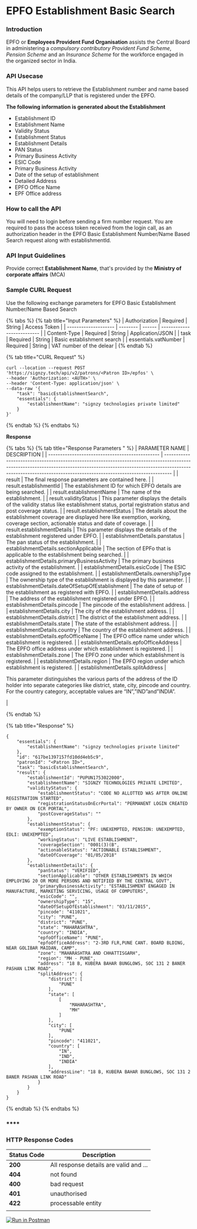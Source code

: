 # EPFO Establishment Basic Search



### Introduction

EPFO or **Employees Provident Fund Organisation** assists the Central Board in administering a _compulsory contributory Provident Fund Scheme_, _Pension Scheme_ and an _Insurance Scheme_ for the workforce engaged in the organized sector in India.

### API Usecase

This API helps users to retrieve the Establishment number and name based details of the company/LLP that is registered under the EPFO.

**The following information is generated about the Establishment**

* Establishment ID
* Establishment Name
* Validity Status
* Establishment Status
* Establishment Details
* PAN Status
* Primary Business Activity
* ESIC Code
* Primary Business Activity
* Date of the setup of establishment
* Detailed Address
* EPFO Office Name
* EPF Office address&#x20;



### How to call the API

You will need to login before sending a firm number request. You are required to pass the access token received from the login call, as an authorization header in the EPFO Basic Establishment Number/Name Based Search request along with establishmentId.



### API Input Guidelines

Provide correct **Establishment Name**, that's provided by the **Ministry of corporate affairs** (MCA)



### Sample CURL Request

Use the following exchange parameters for EPFO Basic Establishment Number/Name Based Search

{% tabs %}
{% tab title="Input Parameters" %}
| Authorization        | Required | String | Access Token               |
| -------------------- | -------- | ------ | -------------------------- |
| Content-Type         | Required | String | Application/JSON           |
| task                 | Required | String | Basic establishment search |
| essentials.vatNumber | Required | String | VAT number of the delear   |
{% endtab %}

{% tab title="CURL Request" %}
```
curl --location --request POST 'https://signzy.tech/api/v2/patrons/<Patron ID>/epfos' \
--header 'Authorization: <AUTH>' \
--header 'Content-Type: application/json' \
--data-raw '{
    "task": "basicEstablishmentSearch",
    "essentials": {
        "establishmentName": "signzy technologies private limited"
    }
}'
```
{% endtab %}
{% endtabs %}

**Response**

{% tabs %}
{% tab title="Response Parameters " %}
| PARAMETER NAME                                  | DESCRIPTION                                                                                                                                                                                                                                   |
| ----------------------------------------------- | --------------------------------------------------------------------------------------------------------------------------------------------------------------------------------------------------------------------------------------------- |
| result                                          | The final response parameters are contained here.                                                                                                                                                                                             |
| result.establishmentId                          | The establishment ID for which EPFO details are being searched.                                                                                                                                                                               |
| result.establishmentName                        | The name of the establishment.                                                                                                                                                                                                                |
| result.validityStatus                           | This parameter displays the details of the validity status like establishment status, portal registration status and post coverage status.                                                                                                    |
| result.establishmentStatus                      | The details about the establishment coverage are displayed here like exemption, working, coverage section, actionable status and date of coverage.                                                                                            |
| result.establishmentDetails                     | This parameter displays the details of the establishment registered under EPFO.                                                                                                                                                               |
| establishmentDetails.panstatus                  | The pan status of the establishment.                                                                                                                                                                                                          |
| establishmentDetails.sectionApplicable          | The section of EPFo that is applicable to the establishment being searched.                                                                                                                                                                   |
| establishmentDetails.primaryBusinessActivity    | The primary business activity of the establishment.                                                                                                                                                                                           |
| establishmentDetails.esicCode                   | The ESIC code assigned to the establishment.                                                                                                                                                                                                  |
| establishmentDetails.ownershipType              | The ownership type of the establishment is displayed by this parameter.                                                                                                                                                                       |
| establishmentDetails.dateOfSetupOfEstablishment | The date of setup of the establishment as registered with EPFO.                                                                                                                                                                               |
| establishmentDetails.address                    | The address of the establishment registered under EPFO.                                                                                                                                                                                       |
| establishmentDetails.pincode                    | The pincode of the establishment address.                                                                                                                                                                                                     |
| establishmentDetails.city                       | The city of the establishment address.                                                                                                                                                                                                        |
| establishmentDetails.district                   | The district of the establishment address.                                                                                                                                                                                                    |
| establishmentDetails.state                      | The state of the establishment address.                                                                                                                                                                                                       |
| establishmentDetails.country                    | The country of the establishment address.                                                                                                                                                                                                     |
| establishmentDetails.epfoOfficeName             | The EPFO office name under which establishment is registered.                                                                                                                                                                                 |
| establishmentDetails.epfoOfficeAddress          | The EPFO office address under which establishment is registered.                                                                                                                                                                              |
| establishmentDetails.zone                       | The EPFO zone under which establishment is registered.                                                                                                                                                                                        |
| establishmentDetails.region                     | The EPFO region under which establishment is registered.                                                                                                                                                                                      |
| establishmentDetails.splitAddress               | <p>This parameter distinguishes the various parts of the address of the ID holder into separate categories like district, state, city, pincode and country. For the country category, acceptable values are “IN”,”IND”and”INDIA”.</p><p></p> |


{% endtab %}

{% tab title="Response" %}
```
{
    "essentials": {
        "establishmentName": "signzy technologies private limited"
    },
    "id": "617be1397157fd10dd4eb5c9",
    "patronId": "<Patron ID>",
    "task": "basicEstablishmentSearch",
    "result": {
        "establishmentId": "PUPUN1753022000",
        "establishmentName": "SIGNZY TECHNOLOGIES PRIVATE LIMITED",
        "validityStatus": {
            "establishmentStatus": "CODE NO ALLOTTED WAS AFTER ONLINE REGISTRATION STARTED",
            "registrationStatusOnEcrPortal": "PERMANENT LOGIN CREATED BY OWNER ON ECR PORTAL",
            "postCoverageStatus": ""
        },
        "establishmentStatus": {
            "exemptionStatus": "PF: UNEXEMPTED, PENSION: UNEXEMPTED, EDLI: UNEXEMPTED",
            "workingStatus": "LIVE ESTABLISHMENT",
            "coverageSection": "0001(3)(B",
            "actionableStatus": "ACTIONABLE ESTABLISHMENT",
            "dateOfCoverage": "01/05/2018"
        },
        "establishmentDetails": {
            "panStatus": "VERIFIED",
            "sectionApplicable": "OTHER ESTABLISHMENTS IN WHICH EMPLOYING 20 OR MORE PERSONS AND NOTIFIED BY THE CENTRAL GOVT",
            "primaryBusinessActivity": "ESTABLISHMENT ENGAGED IN MANUFACTURE, MARKETING SERVICING, USAGE OF COMPUTERS",
            "esicCode": "",
            "ownershipType": "15",
            "dateOfSetupOfEstablishment": "03/11/2015",
            "pincode": "411021",
            "city": "PUNE",
            "district": "PUNE",
            "state": "MAHARASHTRA",
            "country": "INDIA",
            "epfoOfficeName": "PUNE",
            "epfoOfficeAddress": "2-3RD FLR,PUNE CANT. BOARD BLDING, NEAR GOLIBAR MAIDAN, CAMP",
            "zone": "MAHARASHTRA AND CHHATTISGARH",
            "region": "MH - PUNE",
            "address": "18 B, KUBERA BAHAR BUNGLOWS, SOC 131 2 BANER PASHAN LINK ROAD",
            "splitAddress": {
                "district": [
                    "PUNE"
                ],
                "state": [
                    [
                        "MAHARASHTRA",
                        "MH"
                    ]
                ],
                "city": [
                    "PUNE"
                ],
                "pincode": "411021",
                "country": [
                    "IN",
                    "IND",
                    "INDIA"
                ],
                "addressLine": "18 B, KUBERA BAHAR BUNGLOWS, SOC 131 2 BANER PASHAN LINK ROAD"
            }
        }
    }
}
```
{% endtab %}
{% endtabs %}

### ****

### **HTTP Response Codes**

| Status Code | Description                            |
| ----------- | -------------------------------------- |
| **200**     | All response details are valid and ... |
| **404**     | not found                              |
| **400**     | bad request                            |
| **401**     | unauthorised                           |
| **422**     | processable entity                     |
|             |                                        |





&#x20;[![Run in Postman](https://run.pstmn.io/button.svg)](https://www.getpostman.com/collections/2584fc6d89318ec1dcf1)
